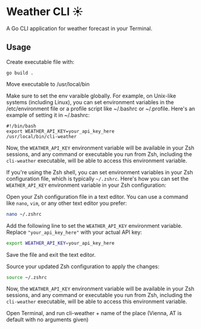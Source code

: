 # Weather CLI ☀️

A Go CLI application for weather forecast in your Terminal.

## Usage

Create executable file with:

```shell
go build .
```

Move executable to /usr/local/bin

Make sure to set the env varaible globally. For example, on Unix-like systems (including Linux), you can set environment variables in the /etc/environment file or a profile script like ~/.bashrc or ~/.profile. Here's an example of setting it in ~/.bashrc:

```shell
#!/bin/bash
export WEATHER_API_KEY=your_api_key_here
/usr/local/bin/cli-weather
```

Now, the `WEATHER_API_KEY` environment variable will be available in your Zsh sessions, and any command or executable you run from Zsh, including the `cli-weather` executable, will be able to access this environment variable.

If you're using the Zsh shell, you can set environment variables in your Zsh configuration file, which is typically `~/.zshrc`. Here's how you can set the `WEATHER_API_KEY` environment variable in your Zsh configuration:

Open your Zsh configuration file in a text editor. You can use a command like `nano`, `vim`, or any other text editor you prefer:

```bash
nano ~/.zshrc
```

Add the following line to set the `WEATHER_API_KEY` environment variable. Replace `"your_api_key_here"` with your actual API key:

```bash
export WEATHER_API_KEY=your_api_key_here
```

Save the file and exit the text editor.

Source your updated Zsh configuration to apply the changes:

```bash
source ~/.zshrc
```

Now, the `WEATHER_API_KEY` environment variable will be available in your Zsh sessions, and any command or executable you run from Zsh, including the `cli-weather` executable, will be able to access this environment variable.

Open Terminal, and run cli-weather + name of the place (Vienna, AT is default with no arguments given)